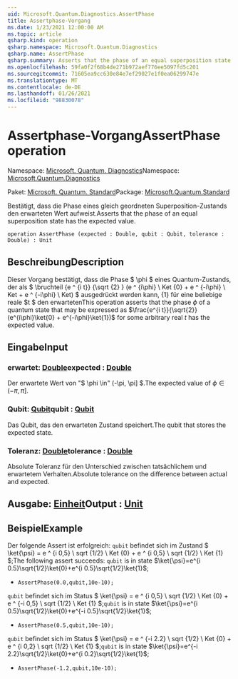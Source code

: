 ```yaml
---
uid: Microsoft.Quantum.Diagnostics.AssertPhase
title: Assertphase-Vorgang
ms.date: 1/23/2021 12:00:00 AM
ms.topic: article
qsharp.kind: operation
qsharp.namespace: Microsoft.Quantum.Diagnostics
qsharp.name: AssertPhase
qsharp.summary: Asserts that the phase of an equal superposition state has the expected value.
ms.openlocfilehash: 59fa0f2f68b4de271b972aef776ee5097fd5c201
ms.sourcegitcommit: 71605ea9cc630e84e7ef29027e1f0ea06299747e
ms.translationtype: MT
ms.contentlocale: de-DE
ms.lasthandoff: 01/26/2021
ms.locfileid: "98830078"
---
```

# <a name="assertphase-operation"></a><span data-ttu-id="b2122-102">Assertphase-Vorgang</span><span class="sxs-lookup"><span data-stu-id="b2122-102">AssertPhase operation</span></span>

<span data-ttu-id="b2122-103">Namespace: [Microsoft. Quantum. Diagnostics](xref:Microsoft.Quantum.Diagnostics)</span><span class="sxs-lookup"><span data-stu-id="b2122-103">Namespace: [Microsoft.Quantum.Diagnostics](xref:Microsoft.Quantum.Diagnostics)</span></span>

<span data-ttu-id="b2122-104">Paket: [Microsoft. Quantum. Standard](https://nuget.org/packages/Microsoft.Quantum.Standard)</span><span class="sxs-lookup"><span data-stu-id="b2122-104">Package: [Microsoft.Quantum.Standard](https://nuget.org/packages/Microsoft.Quantum.Standard)</span></span>


<span data-ttu-id="b2122-105">Bestätigt, dass die Phase eines gleich geordneten Superposition-Zustands den erwarteten Wert aufweist.</span><span class="sxs-lookup"><span data-stu-id="b2122-105">Asserts that the phase of an equal superposition state has the expected value.</span></span>

```qsharp
operation AssertPhase (expected : Double, qubit : Qubit, tolerance : Double) : Unit
```


## <a name="description"></a><span data-ttu-id="b2122-106">Beschreibung</span><span class="sxs-lookup"><span data-stu-id="b2122-106">Description</span></span>

<span data-ttu-id="b2122-107">Dieser Vorgang bestätigt, dass die Phase $ \phi $ eines Quantum-Zustands, der als $ \bruchteil {e ^ {i t}} {\sqrt {2} } (e ^ {i\phi} \ Ket {0} + e ^ {-i\phi} \ Ket + e ^ {-i\phi} \ Ket) $ ausgedrückt werden kann, {1} für eine beliebige reale $t $ den erwarteten</span><span class="sxs-lookup"><span data-stu-id="b2122-107">This operation asserts that the phase $\phi$ of a quantum state that may be expressed as $\frac{e^{i t}}{\sqrt{2}}(e^{i\phi}\ket{0} + e^{-i\phi}\ket{1})$ for some arbitrary real $t$ has the expected value.</span></span>

## <a name="input"></a><span data-ttu-id="b2122-108">Eingabe</span><span class="sxs-lookup"><span data-stu-id="b2122-108">Input</span></span>

### <a name="expected--double"></a><span data-ttu-id="b2122-109">erwartet: [Double](xref:microsoft.quantum.lang-ref.double)</span><span class="sxs-lookup"><span data-stu-id="b2122-109">expected : [Double](xref:microsoft.quantum.lang-ref.double)</span></span>

<span data-ttu-id="b2122-110">Der erwartete Wert von "$ \phi \in" (-\pi, \pi] $.</span><span class="sxs-lookup"><span data-stu-id="b2122-110">The expected value of $\phi \in (-\pi,\pi]$.</span></span>


### <a name="qubit--qubit"></a><span data-ttu-id="b2122-111">Qubit: [Qubit](xref:microsoft.quantum.lang-ref.qubit)</span><span class="sxs-lookup"><span data-stu-id="b2122-111">qubit : [Qubit](xref:microsoft.quantum.lang-ref.qubit)</span></span>

<span data-ttu-id="b2122-112">Das Qubit, das den erwarteten Zustand speichert.</span><span class="sxs-lookup"><span data-stu-id="b2122-112">The qubit that stores the expected state.</span></span>


### <a name="tolerance--double"></a><span data-ttu-id="b2122-113">Toleranz: [Double](xref:microsoft.quantum.lang-ref.double)</span><span class="sxs-lookup"><span data-stu-id="b2122-113">tolerance : [Double](xref:microsoft.quantum.lang-ref.double)</span></span>

<span data-ttu-id="b2122-114">Absolute Toleranz für den Unterschied zwischen tatsächlichem und erwartetem Verhalten.</span><span class="sxs-lookup"><span data-stu-id="b2122-114">Absolute tolerance on the difference between actual and expected.</span></span>



## <a name="output--unit"></a><span data-ttu-id="b2122-115">Ausgabe: [Einheit](xref:microsoft.quantum.lang-ref.unit)</span><span class="sxs-lookup"><span data-stu-id="b2122-115">Output : [Unit](xref:microsoft.quantum.lang-ref.unit)</span></span>



## <a name="example"></a><span data-ttu-id="b2122-116">Beispiel</span><span class="sxs-lookup"><span data-stu-id="b2122-116">Example</span></span>

<span data-ttu-id="b2122-117">Der folgende Assert ist erfolgreich: `qubit` befindet sich im Zustand $ \ket{\psi} = e ^ {i 0,5} \ sqrt {1/2} \ Ket {0} + e ^ {i 0,5} \ sqrt {1/2} \ Ket {1} $;</span><span class="sxs-lookup"><span data-stu-id="b2122-117">The following assert succeeds: `qubit` is in state $\ket{\psi}=e^{i 0.5}\sqrt{1/2}\ket{0}+e^{i 0.5}\sqrt{1/2}\ket{1}$;</span></span>

- `AssertPhase(0.0,qubit,10e-10);`

<span data-ttu-id="b2122-118">`qubit` befindet sich im Status $ \ket{\psi} = e ^ {i 0,5} \ sqrt {1/2} \ Ket {0} + e ^ {-i 0,5} \ sqrt {1/2} \ Ket {1} $;</span><span class="sxs-lookup"><span data-stu-id="b2122-118">`qubit` is in state $\ket{\psi}=e^{i 0.5}\sqrt{1/2}\ket{0}+e^{-i 0.5}\sqrt{1/2}\ket{1}$;</span></span>

- `AssertPhase(0.5,qubit,10e-10);`

<span data-ttu-id="b2122-119">`qubit` befindet sich im Status $ \ket{\psi} = e ^ {-i 2.2} \ sqrt {1/2} \ Ket {0} + e ^ {i 0,2} \ sqrt {1/2} \ Ket {1} $;</span><span class="sxs-lookup"><span data-stu-id="b2122-119">`qubit` is in state $\ket{\psi}=e^{-i 2.2}\sqrt{1/2}\ket{0}+e^{i 0.2}\sqrt{1/2}\ket{1}$;</span></span>

- `AssertPhase(-1.2,qubit,10e-10);`